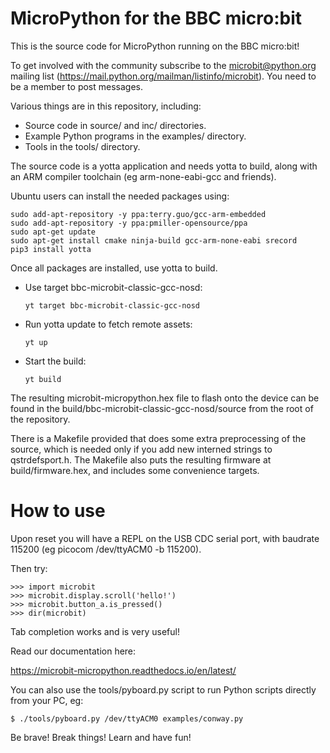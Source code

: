 MicroPython for the BBC micro:bit
=================================

This is the source code for MicroPython running on the BBC micro:bit!

To get involved with the community subscribe to the microbit@python.org
mailing list (https://mail.python.org/mailman/listinfo/microbit). You need to
be a member to post messages.

Various things are in this repository, including:
- Source code in source/ and inc/ directories.
- Example Python programs in the examples/ directory.
- Tools in the tools/ directory.

The source code is a yotta application and needs yotta to build, along
with an ARM compiler toolchain (eg arm-none-eabi-gcc and friends).

Ubuntu users can install the needed packages using:
```
sudo add-apt-repository -y ppa:terry.guo/gcc-arm-embedded
sudo add-apt-repository -y ppa:pmiller-opensource/ppa
sudo apt-get update
sudo apt-get install cmake ninja-build gcc-arm-none-eabi srecord
pip3 install yotta
```

Once all packages are installed, use yotta to build.

- Use target bbc-microbit-classic-gcc-nosd:

  ```
  yt target bbc-microbit-classic-gcc-nosd
  ```

- Run yotta update to fetch remote assets:

  ```
  yt up
  ```

- Start the build:

  ```
  yt build
  ```

The resulting microbit-micropython.hex file to flash onto the device can be
found in the build/bbc-microbit-classic-gcc-nosd/source from the root of the
repository.

There is a Makefile provided that does some extra preprocessing of the source,
which is needed only if you add new interned strings to qstrdefsport.h.  The
Makefile also puts the resulting firmware at build/firmware.hex, and includes
some convenience targets.

How to use
==========

Upon reset you will have a REPL on the USB CDC serial port, with baudrate
115200 (eg picocom /dev/ttyACM0 -b 115200).

Then try:

    >>> import microbit
    >>> microbit.display.scroll('hello!')
    >>> microbit.button_a.is_pressed()
    >>> dir(microbit)

Tab completion works and is very useful!

Read our documentation here:

https://microbit-micropython.readthedocs.io/en/latest/

You can also use the tools/pyboard.py script to run Python scripts directly
from your PC, eg:

    $ ./tools/pyboard.py /dev/ttyACM0 examples/conway.py

Be brave! Break things! Learn and have fun!
